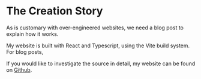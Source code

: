 # The Creation Story

As is customary with over-engineered websites, we need a blog post to explain how it works.

My website is built with React and Typescript, using the Vite build system. For blog posts, 

If you would like to investigate the source in detail, my website can be found on [Github](https://github.com/thomasfsteeples/personal_website).


